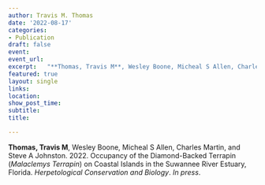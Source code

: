 ```yaml
---
author: Travis M. Thomas
date: '2022-08-17'
categories:
- Publication
draft: false
event: 
event_url: 
excerpt:   "**Thomas, Travis M**, Wesley Boone, Micheal S Allen, Charles Martin, and Steve A Johnston. 2022. Occupancy of the Diamond-Backed Terrapin (*Malaclemys Terrapin*) on Coastal Islands in the Suwannee River Estuary, Florida. *Herpetological Conservation and Biology*. *In press*."
featured: true
layout: single
links:
location: 
show_post_time: 
subtitle:   
title:

---
```


**Thomas, Travis M**, Wesley Boone, Micheal S Allen, Charles Martin, and Steve A Johnston. 2022. Occupancy of the Diamond-Backed Terrapin (*Malaclemys Terrapin*) on Coastal Islands in the Suwannee River Estuary, Florida. *Herpetological Conservation and Biology*. *In press*. 